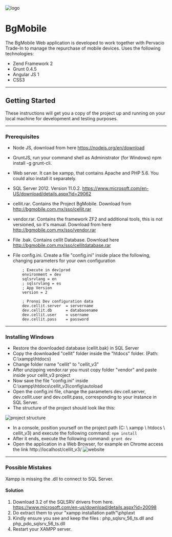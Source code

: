 ![logo](https://user-images.githubusercontent.com/4268634/37671312-127709d0-2c31-11e8-8626-f4ff7bdc5ade.png)
# BgMobile

The BgMobile Web application is developed to work together with Pervacio Trade-In to manage the repurchase of mobile devices. Uses the following technologies:
- Zend Framework 2
- Grunt 0.4.5
- Angular JS 1
- CSS3

------------
## Getting Started

These instructions will get you a copy of the project up and running on your local machine for development and testing purposes.

------------
### Prerequisites

- Node JS, download from here https://nodejs.org/en/download
- GruntJS, run your command shell as Administrator (for Windows) npm install -g grunt-cli.
- Web server. It can be xampp, that contains Apache and PHP 5.6. You could also install it separately.
- SQL Server 2012. Version 11.0.2. https://www.microsoft.com/en-US/download/details.aspx?id=29062
- cellit.rar. Contains the Project BgMobile. Download from http://bgmobile.com.mx/sso/cellit.rar
- vendor.rar. Contains the framework ZF2 and additional tools, this is not versioned, so it's manual. Download from here http://bgmobile.com.mx/sso/vendor.rar
- File .bak. Contains cellit Database. Download here http://bgmobile.com.mx/sso/cellitdatabase.rar
- File config.ini. Create a file "config.ini" inside place the following, changing parameters for your own configuration

          
          ; Execute in dev|prod
          environment = dev
          sqlsrvlang = en
          ; sqlsrvlang = es
          ; App Version
          version = 2
          
          ; Pronoi Dev configuration data
          dev.cellit.server  = servername
          dev.cellit.db      = databasename
          dev.cellit.user    = username
          dev.cellit.pass    = password

------------
### Installing Windows

- Restore the downloaded database (cellit.bak) in SQL Server
- Copy the downloaded "cellit" folder inside the "htdocs" folder. (Path: C:\xampp\htdocs)
- Change folder name "cellit" to "cellit_v3"
- After unzipping vendor.rar you must copy folder "vendor" and paste inside your cellit_v3 project
- Now save the file "config.ini" inside C:\xampp\htdocs\cellit_v3\config\autoload
- Open the config.ini file, change the parameters dev.cell.server, dev.cellit.user and dev.cellit.pass, corresponding to your instance in SQL Server.
- The structure of the project should look like this:

![project structure](https://user-images.githubusercontent.com/4268634/37687394-1495398c-2c61-11e8-9c0d-ccf9d63454b9.PNG)

- In a console, position yourself on the project path (C: \ xampp \ htdocs \ cellit_v3) and execute the following command:
`npm install`
- After it ends, execute the following command:
`grunt dev`
- Open the application in a Web Browser, for example en Chrome access the link http://localhost/cellit_v3/
![website](https://user-images.githubusercontent.com/4268634/37685999-3d0c8b64-2c5b-11e8-8c52-1b6d9019c1f3.PNG)
------------
### Possible Mistakes
Xampp is missing the .dll to connect to SQL Server.
#### Solution
1. Download 3.2 of the SQLSRV drivers from here.
https://www.microsoft.com/en-us/download/details.aspx?id=20098
2. Do extract them to your "xampp installation path"\php\ext
3. Kindly ensure you see and keep the files : php_sqlsrv_56_ts.dll and php_pdo_sqlsrv_56_ts.dll
4. Restart your XAMPP server.


